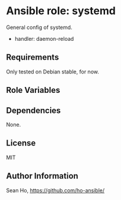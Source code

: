 # Ansible role: systemd
General config of systemd.

+ handler: daemon-reload

## Requirements
Only tested on Debian stable, for now.

## Role Variables

## Dependencies
None.

## License
MIT

## Author Information
Sean Ho, https://github.com/ho-ansible/

